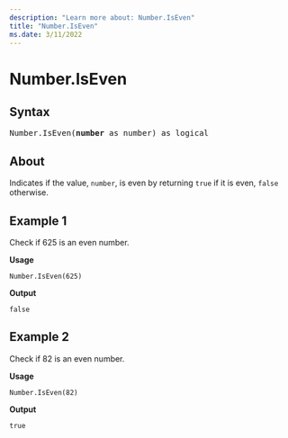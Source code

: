 ```yaml
---
description: "Learn more about: Number.IsEven"
title: "Number.IsEven"
ms.date: 3/11/2022
---
```

# Number.IsEven

## Syntax

<pre>
Number.IsEven(<b>number</b> as number) as logical
</pre>
  
## About

Indicates if the value, `number`, is even by returning `true` if it is even, `false` otherwise.

## Example 1

Check if 625 is an even number.

**Usage**

```powerquery-m
Number.IsEven(625)
```

**Output**

`false`

## Example 2

Check if 82 is an even number.

**Usage**

```powerquery-m
Number.IsEven(82)
```

**Output**

`true`
